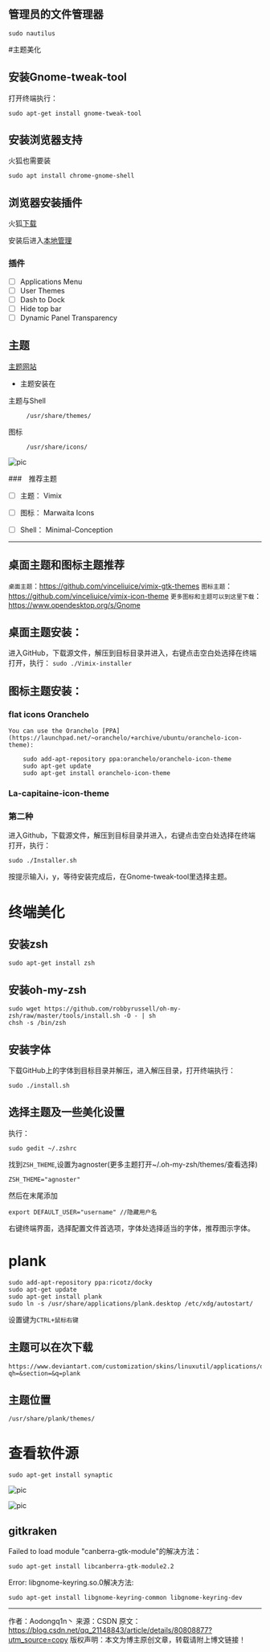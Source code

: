 ## 管理员的文件管理器
```
sudo nautilus
```

#主题美化


## 安装Gnome-tweak-tool
打开终端执行：
```
sudo apt-get install gnome-tweak-tool
```
## 安装浏览器支持
火狐也需要装
```
sudo apt install chrome-gnome-shell
```

## 浏览器安装插件
火狐[下载](https://addons.mozilla.org/zh-CN/firefox/addon/gnome-shell-integration/?src=search)

安装后进入[本地管理](https://extensions.gnome.org/local/)

### 插件

- [ ] Applications Menu
- [ ] User Themes
- [ ] Dash to Dock
- [ ] Hide top bar
- [ ] Dynamic Panel Transparency

## 主题
[主题网站](https://www.gnome-look.org/)

* 主题安装在

主题与Shell

         /usr/share/themes/ 
图标

         /usr/share/icons/

![pic](./0pic/5bbd5515ab64416d9a001bfd.png)

###　推荐主题

- [ ] 主题： Vimix
- [ ] 图标： Marwaita Icons
- [ ] Shell： Minimal-Conception


----------


## 桌面主题和图标主题推荐
`桌面主题`：https://github.com/vinceliuice/vimix-gtk-themes
`图标主题`：https://github.com/vinceliuice/vimix-icon-theme
`更多图标和主题可以到这里下载`：https://www.opendesktop.org/s/Gnome


## 桌面主题安装：
进入GitHub，下载源文件，解压到目标目录并进入，右键点击空白处选择在终端打开，执行：
``
sudo ./Vimix-installer
``





## 图标主题安装：
### flat icons Oranchelo 
```
You can use the Oranchelo [PPA](https://launchpad.net/~oranchelo/+archive/ubuntu/oranchelo-icon-theme):

    sudo add-apt-repository ppa:oranchelo/oranchelo-icon-theme
    sudo apt-get update
    sudo apt-get install oranchelo-icon-theme
```

### La-capitaine-icon-theme

### 第二种
进入Github，下载源文件，解压到目标目录并进入，右键点击空白处选择在终端打开，执行：
```
sudo ./Installer.sh
```
按提示输入i，y，等待安装完成后，在Gnome-tweak-tool里选择主题。
# 终端美化
## 安装zsh
```
sudo apt-get install zsh
```
## 安装oh-my-zsh

```
sudo wget https://github.com/robbyrussell/oh-my-zsh/raw/master/tools/install.sh -O - | sh
chsh -s /bin/zsh
```

## 安装字体
下载GitHub上的字体到目标目录并解压，进入解压目录，打开终端执行：
```
sudo ./install.sh
```
## 选择主题及一些美化设置
执行：
```
sudo gedit ~/.zshrc
```
找到`ZSH_THEME`,设置为agnoster(更多主题打开~/.oh-my-zsh/themes/查看选择)
```
ZSH_THEME="agnoster"
```
然后在末尾添加
```
export DEFAULT_USER="username" //隐藏用户名
```
右键终端界面，选择配置文件首选项，字体处选择适当的字体，推荐图示字体。

# plank
```
sudo add-apt-repository ppa:ricotz/docky 
sudo apt-get update 
sudo apt-get install plank
sudo ln -s /usr/share/applications/plank.desktop /etc/xdg/autostart/
```
设置键为`CTRL+鼠标右键`
## 主题可以在次下载
```
https://www.deviantart.com/customization/skins/linuxutil/applications/docks/?qh=&section=&q=plank
```
## 主题位置
```
/usr/share/plank/themes/    
```
# 查看软件源
```
sudo apt-get install synaptic
```
![pic](./0pic/5bbd6676ab64416d9a00231b.png)

![pic](./0pic/5bbd5515ab64416d9a001bfa.png)

## gitkraken

Failed to load module "canberra-gtk-module"的解决方法：  
```
sudo apt-get install libcanberra-gtk-module2.2
```
Error: libgnome-keyring.so.0解决方法:     
```
sudo apt-get install libgnome-keyring-common libgnome-keyring-dev 
```

---------------------
作者：Aodongq1n丶 
来源：CSDN 
原文：https://blog.csdn.net/qq_21148843/article/details/80808877?utm_source=copy 
版权声明：本文为博主原创文章，转载请附上博文链接！
```

